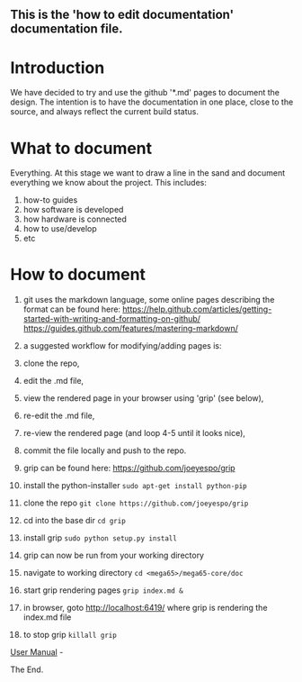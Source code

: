 ## This is the 'how to edit documentation' documentation file.

# Introduction
We have decided to try and use the github '*.md' pages to document the design.
The intention is to have the documentation in one place, close to the source, and always reflect the current build status.

# What to document
Everything.
At this stage we want to draw a line in the sand and document everything we know about the project. This includes:

1. how-to guides
1. how software is developed
1. how hardware is connected
1. how to use/develop
1. etc

# How to document

1. git uses the markdown language, some online pages describing the format can be found here:
https://help.github.com/articles/getting-started-with-writing-and-formatting-on-github/
https://guides.github.com/features/mastering-markdown/
1. a suggested workflow for modifying/adding pages is:
 1. clone the repo,
 1. edit the .md file,
 1. view the rendered page in your browser using 'grip' (see below),
 1. re-edit the .md file,
 1. re-view the rendered page (and loop 4-5 until it looks nice),
 1. commit the file locally and push to the repo.

1. grip can be found here:
https://github.com/joeyespo/grip
 1. install the python-installer ```sudo apt-get install python-pip```
 1. clone the repo ```git clone https://github.com/joeyespo/grip```
 1. cd into the base dir ```cd grip```
 1. install grip ```sudo python setup.py install```



1. grip can now be run from your working directory
 1. navigate to working directory ```cd <mega65>/mega65-core/doc```
 1. start grip rendering pages ```grip index.md &```
 1. in browser, goto [http://localhost:6419/](http://localhost:6419/) where grip is rendering the index.md file
 1. to stop grip ```killall grip```

 [User Manual](./usermanual0.md) -

The End.
